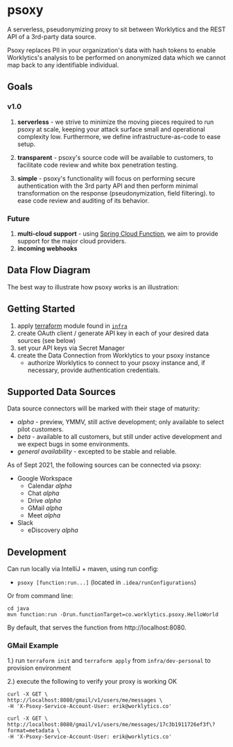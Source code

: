 # psoxy
A serverless, pseudonymizing proxy to sit between Worklytics and the REST API of a 3rd-party data source.

Psoxy replaces PII in your organization's data with hash tokens to enable Worklytics's
analysis to be performed on anonymized data which we cannot map back to any identifiable
individual.


## Goals

### v1.0
1. **serverless** - we strive to minimize the moving pieces required to run psoxy at scale, keeping your attack surface small and operational complexity low. Furthermore, we define infrastructure-as-code to ease setup.

3. **transparent** - psoxy's source code will be available to customers, to facilitate
code review and white box penetration testing.
4. **simple** - psoxy's functionality will focus on performing secure authentication with the 3rd party API and then perform minimal transformation on the response (pseudonymization, field filtering). to ease code review and auditing of its behavior.

### Future
1. **multi-cloud support** - using [Spring Cloud Function](https://spring.io/projects/spring-cloud-function), we aim to provide support for the major cloud providers.
2. **incoming webhooks**


## Data Flow Diagram
The best way to illustrate how psoxy works is an illustration:

## Getting Started

  1. apply [terraform]() module found in [`infra`](/infra)
  2. create OAuth client / generate API key in each of your desired data sources (see below)
  3. set your API keys via Secret Manager
  4. create the Data Connection from Worklytics to your psoxy instance
      - authorize Worklytics to connect to your psoxy instance and, if necessary, provide authentication credentials.

## Supported Data Sources
Data source connectors will be marked with their stage of maturity:
  * *alpha* - preview, YMMV, still active development; only available to select pilot customers.
  * *beta* - available to all customers, but still under active development and we expect bugs in some environments.
  * *general availability* - excepted to be stable and reliable.

As of Sept 2021, the following sources can be connected via psoxy:
  * Google Workspace
    * Calendar *alpha*
    * Chat *alpha*
    * Drive *alpha*
    * GMail *alpha*
    * Meet *alpha*
  * Slack
    * eDiscovery *alpha*

## Development

Can run locally via IntelliJ + maven, using run config:
  - `psoxy [function:run...]` (located in `.idea/runConfigurations`)

Or from command line:

```shell
cd java
mvn function:run -Drun.functionTarget=co.worklytics.psoxy.HelloWorld
```

By default, that serves the function from http://localhost:8080.


### GMail Example

1.) run `terraform init` and `terraform apply` from `infra/dev-personal` to provision environment

2.) execute the following to verify your proxy is working OK

```shell
curl -X GET \
http://localhost:8080/gmail/v1/users/me/messages \
-H 'X-Psoxy-Service-Account-User: erik@worklytics.co'
```

```shell
curl -X GET \
http://localhost:8080/gmail/v1/users/me/messages/17c3b1911726ef3f\?format=metadata \
-H 'X-Psoxy-Service-Account-User: erik@worklytics.co'
```
